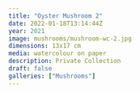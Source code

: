 ```yaml
---
title: "Oyster Mushroom 2"
date: 2022-01-18T13:14:44Z
year: 2021
image: mushrooms/mushroom-wc-2.jpg
dimensions: 13x17 cm
media: watercolour on paper
description: Private Collection
draft: false
galleries: ["Mushrooms"]
---
```


